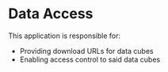 # Data Access

This application is responsible for:
 * Providing download URLs for data cubes
 * Enabling access control to said data cubes 
